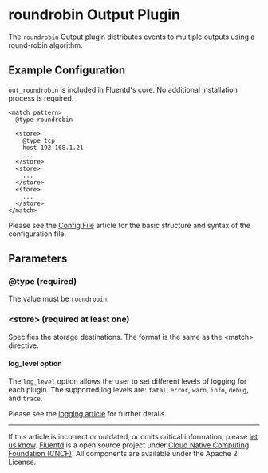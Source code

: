 roundrobin Output Plugin
========================

The `roundrobin` Output plugin distributes events to multiple outputs
using a round-robin algorithm.


Example Configuration
---------------------

`out_roundrobin` is included in Fluentd's core. No additional
installation process is required.

``` {.CodeRay}
<match pattern>
  @type roundrobin

  <store>
    @type tcp
    host 192.168.1.21
    ...
  </store>
  <store>
    ...
  </store>
  <store>
    ...
  </store>
</match>
```
Please see the [Config File](/articles/config-file.md) article for the basic
structure and syntax of the configuration file.

Parameters
----------

### \@type (required)

The value must be `roundrobin`.

### \<store\> (required at least one)

Specifies the storage destinations. The format is the same as the
\<match\> directive.

#### log\_level option

The `log_level` option allows the user to set different levels of
logging for each plugin. The supported log levels are: `fatal`, `error`,
`warn`, `info`, `debug`, and `trace`.

Please see the [logging article](/articles/logging.md) for further details.


------------------------------------------------------------------------

If this article is incorrect or outdated, or omits critical information,
please [let us know](https://github.com/fluent/fluentd-docs/issues?state=open).
[Fluentd](http://www.fluentd.org/) is a open source project under [Cloud
Native Computing Foundation (CNCF)](https://cncf.io/). All components
are available under the Apache 2 License.
